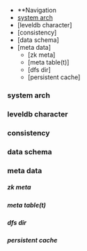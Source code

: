 *  **Navigation
  * [system arch](https://github.com/joeylichang/joeylichang.github.io/blob/master/src/tera/overview/overview.md#system-arch)
  * [leveldb character]
  * [consistency]
  * [data schema]
  * [meta data]
    * [zk meta]
    * [meta table(t)]
    * [dfs dir]
    * [persistent cache]

### system arch

### leveldb character

### consistency

### data schema

### meta data

##### zk meta

##### meta table(t)

##### dfs dir

##### persistent cache



